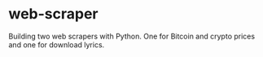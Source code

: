# web-scraper
Building two web scrapers with Python. One for Bitcoin and crypto prices and one for download lyrics.
